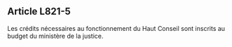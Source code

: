 Article L821-5
----
Les crédits nécessaires au fonctionnement du Haut Conseil sont inscrits au
budget du ministère de la justice.
